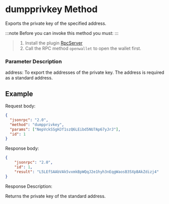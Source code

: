 ﻿# dumpprivkey Method

Exports the private key of the specified address.

:::note
 Before you can invoke this method you must:
:::
>
> 1. Install the plugin [RpcServer](https://github.com/neo-project/neo-modules/releases) 
> 2. Call the RPC method `openwallet` to open the wallet first.

### Parameter Description

address: To export the addresses of the private key. The address is required as a standard address.

## Example

Request body:

```json
{
  "jsonrpc": "2.0",
  "method": "dumpprivkey",
  "params": ["NepVckSSgHJf1szQ6LEibd5NU7Ap67yJrJ"],
  "id": 1
}
```

Response body:

```json
{
    "jsonrpc": "2.0",
    "id": 1,
    "result": "L5LEfSAAbVAk5vxmkBpWQqJ2e1hyh3nEqgWaosB35XpBAkZdizj4"
}
```

Response Description:

Returns the private key of the standard address.